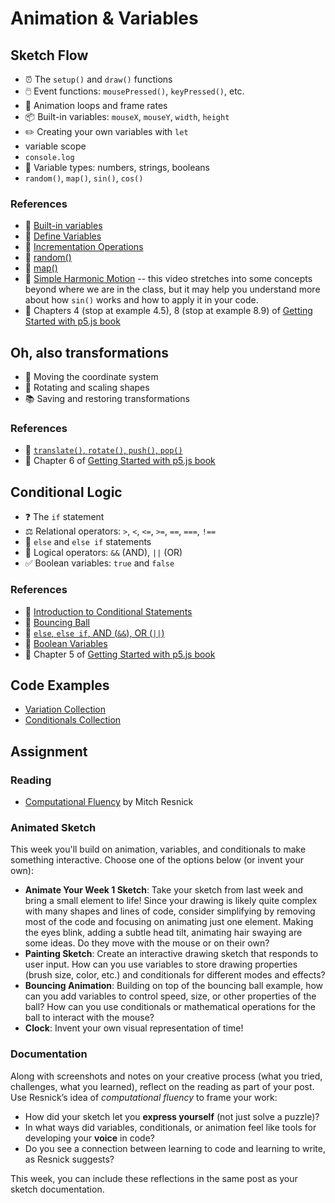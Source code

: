 # Animation & Variables

## Sketch Flow

- ⏰ The `setup()` and `draw()` functions
- 🖱️ Event functions: `mousePressed()`, `keyPressed()`, etc.
- 🔄 Animation loops and frame rates
- 📦 Built-in variables: `mouseX`, `mouseY`, `width`, `height`
- ✏️ Creating your own variables with `let`
- variable scope
- `console.log`
- 🔢 Variable types: numbers, strings, booleans
- `random()`, `map()`, `sin()`, `cos()`

### References

- 🎥 [Built-in variables](https://thecodingtrain.com/tracks/code-programming-with-p5-js/code/2-variables/1-mouseX-mouseY)
- 🎥 [Define Variables](https://thecodingtrain.com/tracks/code-programming-with-p5-js/code/2-variables/2-define-variables)
- 🎥 [Incrementation Operations](https://thecodingtrain.com/tracks/code-programming-with-p5-js/code/2-variables/3-incrementation)
- 🎥 [random()](https://thecodingtrain.com/tracks/code-programming-with-p5-js/code/2-variables/4-random)
- 🎥 [map()](https://thecodingtrain.com/tracks/code-programming-with-p5-js/code/2-variables/5-map)
- 🎥 [Simple Harmonic Motion](https://thecodingtrain.com/tracks/the-nature-of-code-2/noc/3-angles/5-harmonic-motion) -- this video stretches into some concepts beyond where we are in the class, but it may help you understand more about how `sin()` works and how to apply it in your code.
- 📖 Chapters 4 (stop at example 4.5), 8 (stop at example 8.9) of [Getting Started with p5.js book](https://ebookcentral.proquest.com/lib/nyulibrary-ebooks/detail.action?docID=4333728)

## Oh, also transformations

- 📐 Moving the coordinate system
- 🔄 Rotating and scaling shapes
- 📚 Saving and restoring transformations

### References

- 🎥 [`translate()`, `rotate()`, `push()`, `pop()`](https://thecodingtrain.com/tracks/transformations-in-p5)
- 📖 Chapter 6 of [Getting Started with p5.js book](https://ebookcentral.proquest.com/lib/nyulibrary-ebooks/detail.action?docID=4333728)

## Conditional Logic

- ❓ The `if` statement
- ⚖️ Relational operators: `>`, `<`, `<=`, `>=`, `==`, `===`, `!==`
- 🔀 `else` and `else if` statements
- 🔗 Logical operators: `&&` (AND), `||` (OR)
- ✅ Boolean variables: `true` and `false`

### References

- 🎥 [Introduction to Conditional Statements](https://thecodingtrain.com/tracks/code-programming-with-p5-js/code/3-conditionals/1-conditionals)
- 🎥 [Bouncing Ball](https://thecodingtrain.com/tracks/code-programming-with-p5-js/code/3-conditionals/2-bouncing)
- 🎥 [`else`, `else if`, AND (`&&`), OR (`||`)](https://thecodingtrain.com/tracks/code-programming-with-p5-js/code/3-conditionals/3-else-if-and-or)
- 🎥 [Boolean Variables](https://thecodingtrain.com/tracks/code-programming-with-p5-js/code/3-conditionals/4-boolean)
- 📖 Chapter 5 of [Getting Started with p5.js book](https://ebookcentral.proquest.com/lib/nyulibrary-ebooks/detail.action?docID=4333728)

## Code Examples

- [Variation Collection](https://editor.p5js.org/ima-cc/collections/aKxqpZOkV)
- [Conditionals Collection](https://editor.p5js.org/ima-cc/collections/O-fRRdULj)

## Assignment

### Reading

- [Computational Fluency](https://mres.medium.com/computational-fluency-776143c8d725) by Mitch Resnick

### Animated Sketch

This week you'll build on animation, variables, and conditionals to make something interactive. Choose one of the options below (or invent your own):

- **Animate Your Week 1 Sketch**: Take your sketch from last week and bring a small element to life! Since your drawing is likely quite complex with many shapes and lines of code, consider simplifying by removing most of the code and focusing on animating just one element. Making the eyes blink, adding a subtle head tilt, animating hair swaying are some ideas. Do they move with the mouse or on their own?
- **Painting Sketch**: Create an interactive drawing sketch that responds to user input. How can you use variables to store drawing properties (brush size, color, etc.) and conditionals for different modes and effects?
- **Bouncing Animation**: Building on top of the bouncing ball example, how can you add variables to control speed, size, or other properties of the ball? How can you use conditionals or mathematical operations for the ball to interact with the mouse?
- **Clock**: Invent your own visual representation of time!

### Documentation

Along with screenshots and notes on your creative process (what you tried, challenges, what you learned), reflect on the reading as part of your post. Use Resnick’s idea of _computational fluency_ to frame your work:

- How did your sketch let you **express yourself** (not just solve a puzzle)?
- In what ways did variables, conditionals, or animation feel like tools for developing your **voice** in code?
- Do you see a connection between learning to code and learning to write, as Resnick suggests?

This week, you can include these reflections in the same post as your sketch documentation.
